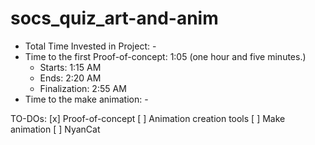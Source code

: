 # socs_quiz_art-and-anim

- Total Time Invested in Project: -
- Time to the first Proof-of-concept: 1:05 (one hour and five minutes.)
    - Starts: 1:15 AM
    - Ends: 2:20 AM
    - Finalization: 2:55 AM
- Time to the make animation: -

TO-DOs:
[x] Proof-of-concept
[ ] Animation creation tools
[ ] Make animation
[ ] NyanCat